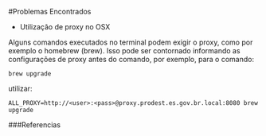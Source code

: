 #Problemas Encontrados

* Utilização de proxy no OSX

Alguns comandos executados no terminal podem exigir o proxy, como por exemplo o homebrew (brew).
Isso pode ser contornado informando as configurações de proxy antes do comando, por exemplo,
para o comando:

	brew upgrade

utilizar:

	ALL_PROXY=http://<user>:<pass>@proxy.prodest.es.gov.br.local:8080 brew upgrade


###Referencias